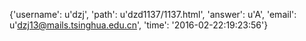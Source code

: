 {'username': u'dzj', 'path': u'dzd1137/1137.html', 'answer': u'A', 'email': u'dzj13@mails.tsinghua.edu.cn', 'time': '2016-02-22:19:23:56'}